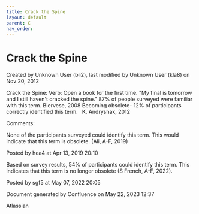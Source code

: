 ```yaml
---
title: Crack the Spine
layout: default
parent: C
nav_order:
---
```


# Crack the Spine

Created by  Unknown User (bli2), last modified by  Unknown User (kla8) on Nov 20, 2012

Crack the Spine: Verb: Open a book for the first time. &quot;My final is tomorrow and I still haven't cracked the spine.&quot; 87% of people surveyed were familiar with this term. BIervese, 2008 Becoming obsolete- 12% of participants correctly identified this term.   K. Andryshak, 2012

Comments:

None of the participants surveyed could identify this term. This would indicate that this term is obsolete. (Ali, A-F, 2019)

Posted by hea4 at Apr 13, 2019 20:10

Based on survey results, 54% of participants could identify this term. This indicates that this term is no longer obsolete (S French, A-F, 2022).

Posted by sgf5 at May 07, 2022 20:05

Document generated by Confluence on May 22, 2023 12:37

Atlassian
